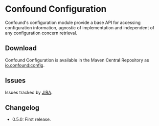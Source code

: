 # Confound Configuration

Confound's configuration module provide a base API for accessing configuration information, agnostic of implementation and independent of any configuration concern retrieval.

## Download

Confound Configuration is available in the Maven Central Repository as [io.confound:config](https://search.maven.org/search?q=g:io.confound%20and%20a:config).

## Issues

Issues tracked by [JIRA](https://globalmentor.atlassian.net/projects/CONFOUND).

## Changelog

- 0.5.0: First release.
